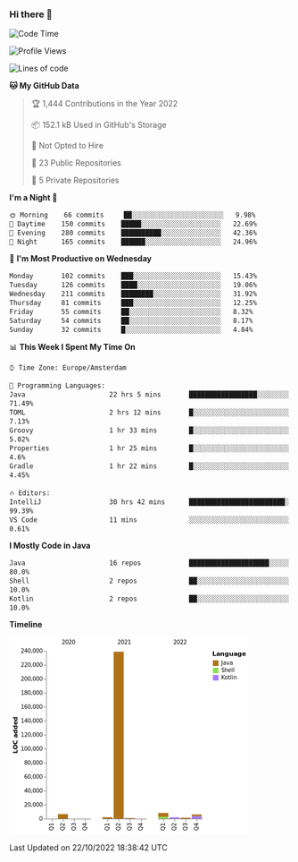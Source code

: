 ### Hi there 👋


<!--START_SECTION:waka-->
![Code Time](http://img.shields.io/badge/Code%20Time-2%2C556%20hrs%2049%20mins-blue)

![Profile Views](http://img.shields.io/badge/Profile%20Views-0-blue)

![Lines of code](https://img.shields.io/badge/From%20Hello%20World%20I%27ve%20Written-266%20Thousand%20lines%20of%20code-blue)

**🐱 My GitHub Data** 

> 🏆 1,444 Contributions in the Year 2022
 > 
> 📦 152.1 kB Used in GitHub's Storage 
 > 
> 🚫 Not Opted to Hire
 > 
> 📜 23 Public Repositories 
 > 
> 🔑 5 Private Repositories  
 > 
**I'm a Night 🦉** 

```text
🌞 Morning    66 commits     ██░░░░░░░░░░░░░░░░░░░░░░░   9.98% 
🌆 Daytime    150 commits    █████░░░░░░░░░░░░░░░░░░░░   22.69% 
🌃 Evening    280 commits    ██████████░░░░░░░░░░░░░░░   42.36% 
🌙 Night      165 commits    ██████░░░░░░░░░░░░░░░░░░░   24.96%

```
📅 **I'm Most Productive on Wednesday** 

```text
Monday       102 commits    ███░░░░░░░░░░░░░░░░░░░░░░   15.43% 
Tuesday      126 commits    ████░░░░░░░░░░░░░░░░░░░░░   19.06% 
Wednesday    211 commits    ████████░░░░░░░░░░░░░░░░░   31.92% 
Thursday     81 commits     ███░░░░░░░░░░░░░░░░░░░░░░   12.25% 
Friday       55 commits     ██░░░░░░░░░░░░░░░░░░░░░░░   8.32% 
Saturday     54 commits     ██░░░░░░░░░░░░░░░░░░░░░░░   8.17% 
Sunday       32 commits     █░░░░░░░░░░░░░░░░░░░░░░░░   4.84%

```


📊 **This Week I Spent My Time On** 

```text
⌚︎ Time Zone: Europe/Amsterdam

💬 Programming Languages: 
Java                     22 hrs 5 mins       █████████████████░░░░░░░░   71.49% 
TOML                     2 hrs 12 mins       █░░░░░░░░░░░░░░░░░░░░░░░░   7.13% 
Groovy                   1 hr 33 mins        █░░░░░░░░░░░░░░░░░░░░░░░░   5.02% 
Properties               1 hr 25 mins        █░░░░░░░░░░░░░░░░░░░░░░░░   4.6% 
Gradle                   1 hr 22 mins        █░░░░░░░░░░░░░░░░░░░░░░░░   4.45%

🔥 Editors: 
IntelliJ                 30 hrs 42 mins      ████████████████████████░   99.39% 
VS Code                  11 mins             ░░░░░░░░░░░░░░░░░░░░░░░░░   0.61%

```

**I Mostly Code in Java** 

```text
Java                     16 repos            ████████████████████░░░░░   80.0% 
Shell                    2 repos             ██░░░░░░░░░░░░░░░░░░░░░░░   10.0% 
Kotlin                   2 repos             ██░░░░░░░░░░░░░░░░░░░░░░░   10.0%

```


**Timeline**

![Chart not found](https://raw.githubusercontent.com/powercasgamer/powercasgamer/master/charts/bar_graph.png) 


 Last Updated on 22/10/2022 18:38:42 UTC
<!--END_SECTION:waka-->
